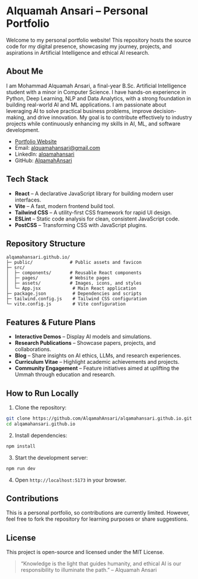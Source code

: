 # Alquamah Ansari – Personal Portfolio

Welcome to my personal portfolio website! This repository hosts the source code for my digital presence, showcasing my journey, projects, and aspirations in Artificial Intelligence and ethical AI research.

## About Me

I am Mohammad Alquamah Ansari, a final-year B.Sc. Artificial Intelligence student with a minor in Computer Science. I have hands-on experience in Python, Deep Learning, NLP and Data Analytics, with a strong foundation in building real-world AI and ML applications. I am passionate about leveraging AI to solve practical business problems, improve decision-making, and drive innovation. My goal is to contribute effectively to industry projects while continuously enhancing my skills in AI, ML, and software development.

- [Portfolio Website](https://alqamahansari.github.io/)
- Email: alquamahansari@gmail.com
- LinkedIn: [alqamahansari](https://www.linkedin.com/in/alqamahansari/)
- GitHub: [AlqamahAnsari](https://github.com/AlqamahAnsari)

## Tech Stack

- **React** – A declarative JavaScript library for building modern user interfaces.
- **Vite** – A fast, modern frontend build tool.
- **Tailwind CSS** – A utility-first CSS framework for rapid UI design.
- **ESLint** – Static code analysis for clean, consistent JavaScript code.
- **PostCSS** – Transforming CSS with JavaScript plugins.

## Repository Structure

```
alqamahansari.github.io/
├─ public/              # Public assets and favicon
├─ src/
│  ├─ components/       # Reusable React components
│  ├─ pages/            # Website pages
│  ├─ assets/           # Images, icons, and styles
│  └─ App.jsx            # Main React application
├─ package.json          # Dependencies and scripts
├─ tailwind.config.js    # Tailwind CSS configuration
└─ vite.config.js        # Vite configuration
```

## Features & Future Plans

- **Interactive Demos** – Display AI models and simulations.
- **Research Publications** – Showcase papers, projects, and collaborations.
- **Blog** – Share insights on AI ethics, LLMs, and research experiences.
- **Curriculum Vitae** – Highlight academic achievements and projects.
- **Community Engagement** – Feature initiatives aimed at uplifting the Ummah through education and research.

## How to Run Locally

1. Clone the repository:

```bash
git clone https://github.com/AlqamahAnsari/alqamahansari.github.io.git
cd alqamahansari.github.io
```

2. Install dependencies:

```bash
npm install
```

3. Start the development server:

```bash
npm run dev
```

4. Open `http://localhost:5173` in your browser.

## Contributions

This is a personal portfolio, so contributions are currently limited. However, feel free to fork the repository for learning purposes or share suggestions.

## License

This project is open-source and licensed under the MIT License.

> “Knowledge is the light that guides humanity, and ethical AI is our responsibility to illuminate the path.” – Alquamah Ansari
